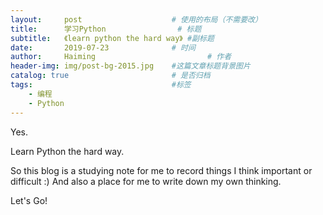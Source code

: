 ```yaml
---
layout:     post   				    # 使用的布局（不需要改）
title:      学习Python				# 标题 
subtitle:   《learn python the hard way》 #副标题
date:       2019-07-23 				# 时间
author:     Haiming 						# 作者
header-img: img/post-bg-2015.jpg 	#这篇文章标题背景图片
catalog: true 						# 是否归档
tags:								#标签
    - 编程
    - Python
---
```


Yes.

Learn Python the hard way.

So this blog is a studying note for me to record things I think important or difficult :) And also a place for me to write down my own thinking.

Let's Go!

